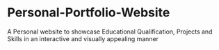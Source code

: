 # Personal-Portfolio-Website
 A Personal website to showcase Educational Qualification, Projects and Skills in an interactive and visually appealing manner 
